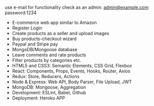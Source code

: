 use e-mail for functionality check as an admin: admin@example.com password:1234
- E-commerce web app similar to Amazon
- Register Login
- Create products as a seller and upload images
- Buy products-checkout wizard
- Paypal and Stripe pay
- MongoDB/Mongoose database 
- Leave comments and rate products 
- Filter products by categories etc.
- HTML5 and CSS3: Semantic Elements, CSS Grid, Flexbox
- React: Components, Props, Events, Hooks, Router, Axios
- Redux: Store, Reducers, Actions
- Node & Express: Web API, Body Parser, File Upload, JWT
- MongoDB: Mongoose, Aggregation
- Development: ESLint, Babel, Github
- Deployment: Heroku APP

